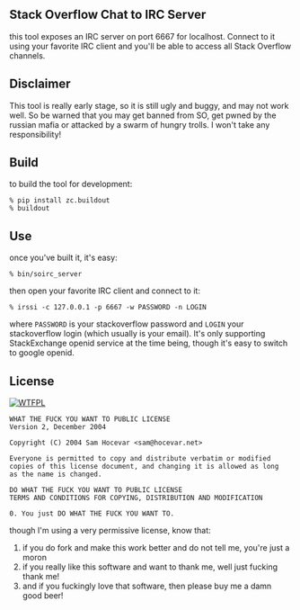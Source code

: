 Stack Overflow Chat to IRC Server
---

this tool exposes an IRC server on port 6667 for localhost.
Connect to it using your favorite IRC client and you'll be
able to access all Stack Overflow channels.

Disclaimer
---

This tool is really early stage, so it is still ugly and 
buggy, and may not work well. So be warned that you may 
get banned from SO, get pwned by the russian mafia or attacked
by a swarm of hungry trolls. I won't take any responsibility!

Build
---

to build the tool for development:

    % pip install zc.buildout
    % buildout

Use
---

once you've built it, it's easy:

    % bin/soirc_server

then open your favorite IRC client and connect to it:

    % irssi -c 127.0.0.1 -p 6667 -w PASSWORD -n LOGIN

where `PASSWORD` is your stackoverflow password and `LOGIN` your stackoverflow login
(which usually is your email). It's only supporting StackExchange openid service at
the time being, though it's easy to switch to google openid.

License
---

[![WTFPL](http://www.wtfpl.net/wp-content/uploads/2012/12/wtfpl-badge-4.png)](http://www.wtfpl.net)

    WHAT THE FUCK YOU WANT TO PUBLIC LICENSE 
    Version 2, December 2004 

    Copyright (C) 2004 Sam Hocevar <sam@hocevar.net> 

    Everyone is permitted to copy and distribute verbatim or modified 
    copies of this license document, and changing it is allowed as long 
    as the name is changed. 

    DO WHAT THE FUCK YOU WANT TO PUBLIC LICENSE 
    TERMS AND CONDITIONS FOR COPYING, DISTRIBUTION AND MODIFICATION 

    0. You just DO WHAT THE FUCK YOU WANT TO.

though I'm using a very permissive license, know that:

 1. if you do fork and make this work better and do not tell me, you're just a moron
 2. if you really like this software and want to thank me, well just fucking thank me!
 3. and if you fuckingly love that software, then please buy me a damn good beer!

